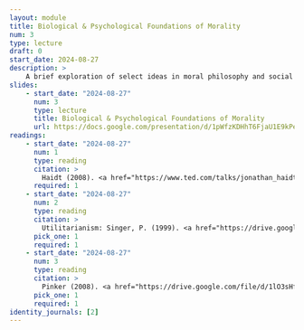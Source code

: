 ```yaml
---
layout: module
title: Biological & Psychological Foundations of Morality
num: 3
type: lecture
draft: 0
start_date: 2024-08-27
description: >
    A brief exploration of select ideas in moral philosophy and social psychology.
slides: 
    - start_date: "2024-08-27"
      num: 3
      type: lecture
      title: Biological & Psychological Foundations of Morality
      url: https://docs.google.com/presentation/d/1pWfzKDHhT6FjaU1E9kPe09a5PO0P5qsN/edit?usp=sharing&ouid=113376576186080604800&rtpof=true&sd=true
readings: 
    - start_date: "2024-08-27"
      num: 1
      type: reading
      citation: >
        Haidt (2008). <a href="https://www.ted.com/talks/jonathan_haidt_the_moral_roots_of_liberals_and_conservatives" target="_blank">The Moral Roots of Liberals and Conservatives</a>. Ted Talk.
      required: 1
    - start_date: "2024-08-27"
      num: 2
      type: reading
      citation: >
        Utilitarianism: Singer, P. (1999). <a href="https://drive.google.com/file/d/1DS0CntxFftAZelc845kq4AYwkC7G4YUT/view?usp=drive_link" target="_blank">The Singer Solution to World Poverty</a>. New York Times Magazine.
      pick_one: 1
      required: 1
    - start_date: "2024-08-27"
      num: 3
      type: reading
      citation: >
        Pinker (2008). <a href="https://drive.google.com/file/d/1lO3sHfqDP9LpSsLAuZiBNn5lusfckWLc/view?usp=sharing" target="_blank">The Moral Instinct</a>. New York Times
      pick_one: 1
      required: 1
identity_journals: [2]
---
```




